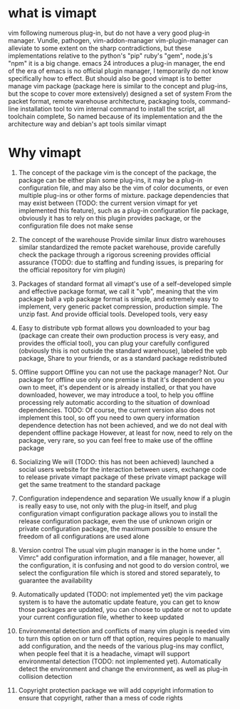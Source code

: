 # what is vimapt #

vim following numerous plug-in, but do not have a very good plug-in manager.
Vundle, pathogen, vim-addon-manager vim-plugin-manager can alleviate to some extent on the sharp contradictions, but these implementations relative to the python's "pip" ruby's "gem", node.js's "npm" it is a big change.
emacs 24 introduces a plug-in manager, the end of the era of emacs is no official plugin manager, I temporarily do not know specifically how to effect. But should also be good
vimapt is to better manage vim package (package here is similar to the concept and plug-ins, but the scope to cover more extensively) designed a set of system
From the packet format, remote warehouse architecture, packaging tools, command-line installation tool to vim internal command to install the script, all toolchain complete,
So named because of its implementation and the the architecture way and debian's apt tools similar vimapt

# Why vimapt #

1. The concept of the package
    vim is the concept of the package, the package can be either plain some plug-ins, it may be a plug-in configuration file, and may also be the vim of color documents, or even multiple plug-ins or other forms of mixture. package dependencies that may exist between (TODO: the current version vimapt for yet implemented this feature), such as a plug-in configuration file package, obviously it has to rely on this plugin provides package, or the configuration file does not make sense

2. The concept of the warehouse
    Provide similar linux distro warehouses similar standardized the remote packet warehouse, provide carefully check the package through a rigorous screening provides official assurance (TODO: due to staffing and funding issues, is preparing for the official repository for vim plugin)

3. Packages of standard format
    all vimapt's use of a self-developed simple and effective package format, we call it "vpb", meaning that the vim package ball a vpb package format is simple, and extremely easy to implement, very generic packet compression, production simple. The unzip fast. And provide official tools. Developed tools, very easy

4. Easy to distribute
    vpb format allows you downloaded to your bag (package can create their own production process is very easy, and provides the official tool), you can plug your carefully configured (obviously this is not outside the standard warehouse), labeled the vpb package, Share to your friends, or as a standard package redistributed

5. Offline support
    Offline you can not use the package manager? Not. Our package for offline use only one premise is that it's dependent on you own to meet, it's dependent or is already installed, or that you have downloaded, however, we may introduce a tool, to help you offline processing rely automatic according to the situation of download dependencies. TODO: Of course, the current version also does not implement this tool, so off you need to own query information dependence detection has not been achieved, and we do not deal with dependent offline package However, at least for now, need to rely on the package, very rare, so you can feel free to make use of the offline package

6. Socializing
    We will (TODO: this has not been achieved) launched a social users website for the interaction between users, exchange code to release private vimapt package of these private vimapt package will get the same treatment to the standard package

7. Configuration independence and separation
    We usually know if a plugin is really easy to use, not only with the plug-in itself, and plug configuration vimapt configuration package allows you to install the release configuration package, even the use of unknown origin or private configuration package, the maximum possible to ensure the freedom of all configurations are used alone

8. Version control
    The usual vim plugin manager is in the home under ". Vimrc" add configuration information, and a file manager, however, all the configuration, it is confusing and not good to do version control, we select the configuration file which is stored and stored separately, to guarantee the availability

9. Automatically updated (TODO: not implemented yet)
    the vim package system is to have the automatic update feature, you can get to know those packages are updated, you can choose to update or not to update your current configuration file, whether to keep updated

10. Environmental detection and conflicts
    of many vim plugin is needed vim to turn this option on or turn off that option, requires people to manually add configuration, and the needs of the various plug-ins may conflict, when people feel that it is a headache, vimapt will support environmental detection (TODO: not implemented yet). Automatically detect the environment and change the environment, as well as plug-in collision detection

11. Copyright protection package
    we will add copyright information to ensure that copyright, rather than a mess of code rights

